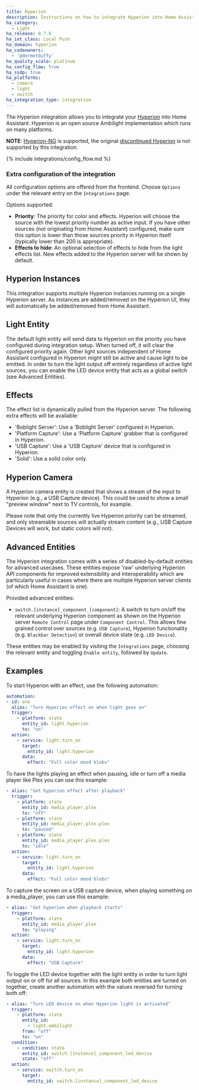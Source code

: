```yaml
---
title: Hyperion
description: Instructions on how to integrate Hyperion into Home Assistant.
ha_category:
  - Light
ha_release: 0.7.6
ha_iot_class: Local Push
ha_domain: hyperion
ha_codeowners:
  - '@dermotduffy'
ha_quality_scale: platinum
ha_config_flow: true
ha_ssdp: true
ha_platforms:
  - camera
  - light
  - switch
ha_integration_type: integration
---
```


The Hyperion integration allows you to integrate your
[Hyperion](https://docs.hyperion-project.org/) into Home Assistant. Hyperion is
an open source Ambilight implementation which runs on many platforms.

**NOTE**: [Hyperion-NG](https://github.com/hyperion-project/hyperion.ng) is
supported, the original [discontinued Hyperion](https://github.com/hyperion-project/hyperion) is not supported by
this integration.

{% include integrations/config_flow.md %}

### Extra configuration of the integration

All configuration options are offered from the frontend. Choose `Options` under the
relevant entry on the `Integrations` page.

Options supported:
- **Priority**: The priority for color and effects. Hyperion will choose the source 
  with the lowest priority number as active input. If you have other sources (not 
  originating from Home Assistant) configured, make sure this option is lower than 
  those sources priority in Hyperion itself (typically lower than 200 is appropriate).
- **Effects to hide**: An optional selection of effects to hide from the light effects
  list. New effects added to the Hyperion server will be shown by default.

## Hyperion Instances

This integration supports multiple Hyperion instances running on a single Hyperion
server. As instances are added/removed on the Hyperion UI, they will automatically be
added/removed from Home Assistant.

## Light Entity

The default light entity will send data to Hyperion on the priority you have configured 
during integration setup. When turned off, it will clear the configured priority again. 
Other light sources independent of Home Assistant configured in Hyperion might still be 
active and cause light to be emitted. In order to turn the light output off entirely 
regardless of active light sources, you can enable the LED device entity that acts as 
a global switch (see Advanced Entities).

## Effects

The effect list is dynamically pulled from the Hyperion server. The following
extra effects will be available:

- 'Boblight Server': Use a 'Boblight Server' configured in Hyperion.
- 'Platform Capture': Use a 'Platform Capture' grabber that is configured in Hyperion.
- 'USB Capture': Use a 'USB Capture' device that is configured in Hyperion.
- 'Solid': Use a solid color only.

## Hyperion Camera

A Hyperion camera entity is created that shows a stream of the input to Hyperion (e.g., a
USB Capture device). This could be used to show a small "preview window" next to TV
controls, for example.

Please note that only the currently live Hyperion priority can be streamed, and only
streamable sources will actually stream content (e.g., USB Capture Devices will work, but
static colors will not).

## Advanced Entities

The Hyperion integration comes with a series of disabled-by-default entities for
advanced usecases. These entities expose 'raw' underlying Hyperion API components for
improved extensibility and interoperability which are particularly useful in cases where
there are multiple Hyperion server clients (of which Home Assistant is one).

Provided advanced entities:

- `switch.[instance]_component_[component]`: A switch to turn on/off the relevant
  underlying Hyperion component as shown on the Hyperion server `Remote Control` page
  under `Component Control`. This allows fine grained control over sources (e.g. `USB Capture`),
  Hyperion functionality (e.g. `Blackbar Detection`) or overall device state (e.g. `LED Device`).

These entities may be enabled by visiting the `Integrations` page, choosing the relevant
entity and toggling `Enable entity`, followed by `Update`.

## Examples

To start Hyperion with an effect, use the following automation:

```yaml
automation:
- id: one
  alias: "Turn Hyperion effect on when light goes on"
  trigger:
    - platform: state
      entity_id: light.hyperion
      to: "on"
  action:
    - service: light.turn_on
      target:
        entity_id: light.hyperion
      data:
        effect: "Full color mood blobs"
```

To have the lights playing an effect when pausing, idle or turn off a media player like Plex you can use this example:

```yaml
- alias: "Set hyperion effect after playback"
  trigger:
    - platform: state
      entity_id: media_player.plex
      to: "off"
    - platform: state
      entity_id: media_player.plex.plex
      to: "paused"
    - platform: state
      entity_id: media_player.plex.plex
      to: "idle"
  action:
    - service: light.turn_on
      target:
        entity_id: light.hyperion
      data:
        effect: "Full color mood blobs"
```

To capture the screen on a USB capture device, when playing something on a media_player, you can use this example:

```yaml
- alias: "Set hyperion when playback starts"
  trigger:
    - platform: state
      entity_id: media_player.plex
      to: "playing"
  action:
    - service: light.turn_on
      target:
        entity_id: light.hyperion
      data:
        effect: "USB Capture"
```

To toggle the LED device together with the light entity in order to turn light output on or off for all sources. In this example both entities are turned on together, create another automation with the values reversed for turning both off:

```yaml
- alias: "Turn LED device on when Hyperion light is activated"
  trigger:
    - platform: state
      entity_id:
        - light.ambilight
      from: "off"
      to: "on"
  condition:
    - condition: state
      entity_id: switch.[instance]_component_led_device
      state: "off"
  action:
    - service: switch.turn_on
      target:
        entity_id: switch.[instance]_component_led_device
```
